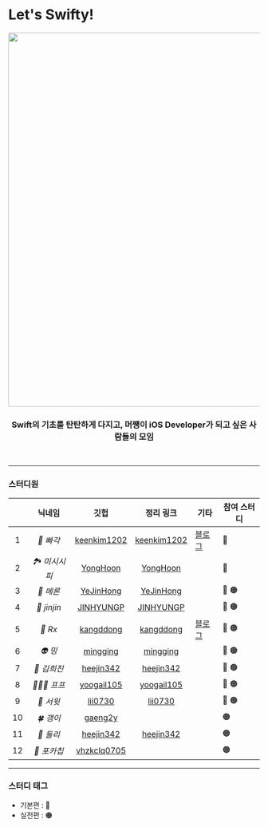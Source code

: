 # Let's Swifty!

<div align=center>
  
  <img width="750" src="https://user-images.githubusercontent.com/59866819/171024189-2f1fecd8-5489-4050-8260-2a01aa108abb.png">
  
  ### Swift의 기초를 탄탄하게 다지고, 머쩅이 iOS Developer가 되고 싶은 사람들의 모임
  
</div>

</br>

----
 
### 스터디원
||닉네임|깃헙|정리 링크|기타|참여 스터디|
|:---:|:---:|:---:|:---:|---|---|
|1| *🔨 빠각* |[keenkim1202](https://github.com/keenkim1202/)|[keenkim1202](https://github.com/keenkim1202/KEENs_TIL/tree/main/Swift)|[블로그](https://nareunhagae.tistory.com/)|🔴|
|2| *🏞 미시시피* |[YongHoon](https://github.com/akatcn)         |[YongHoon](https://yonghooon.notion.site/5f8565e3f0324f7b95ffc9cfef50abc5)||🔴|
|3| *🍉 메론* |[YeJinHong](https://github.com/florence96)    |[YeJinHong](https://great-jodhpur-c7a.notion.site/c46e3848e4fa4302b44d23ec3cf1f728?v=98299b87b52448a38cc31cf377d87924)||🔴 🟠|
|4| *👖 jinjin* |[JINHYUNGP](https://github.com/JINHYUNGP)     |[JINHYUNGP](https://www.notion.so/cb544ad529b14815921ef25e9d687fe3)||🔴 🟠|
|5| *👾 Rx* |[kangddong](https://github.com/kanddong)      |[kangddong](https://www.notion.so/Workspace-60cdccac03ad4deb83a1067577e2cab3)|[블로그](https://plcprogrammer-dy.tistory.com)|🔴 🟠|
|6| *👽 밍* |[mingging](https://github.com/mingging)       |[mingging](https://mingging.notion.site/Swift-90657d13c64a4ea99d61ef8e12b68ca4)||🔴 🟠|
|7| *🐰 김희진* |[heejin342](https://github.com/heejin342)     |[heejin342](https://www.notion.so/39c53bce4633453da9db29f01d8a04ce)||🔴 🟠|
|8| *🧝🏻‍♀️ 프프* |[yoogail105](https://github.com/yoogail105)   |[yoogail105](https://github.com/yoogail105/KkokkoSwift#-꼼꼼한-재은씨의-swift-기본편)||🔴 🟠|
|9| *🍰 서윗* |[lii0730](https://github.com/lii0730)         |[lii0730](https://github.com/lii0730/Swift_Basic)||🔴 🟠|
|10| *🍀 갱이* |[gaeng2y](https://github.com/gaeng2y)         |||🟠|
|11| *🦖 둘리* |[heejin342](https://github.com/heejin342)     |[heejin342](https://www.notion.so/39c53bce4633453da9db29f01d8a04ce)||🟠|
|12| *🍟 포카칩* |[vhzkclq0705](https://github.com/vhzkclq0705)         |||🟠|

----

### 스터디 태그
- 기본편 : 🔴
- 실전편 : 🟠
